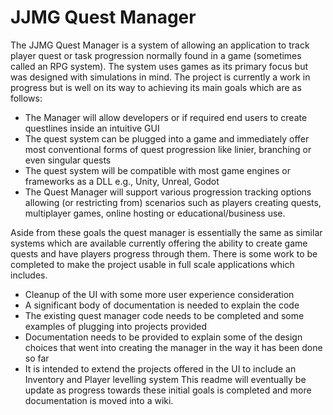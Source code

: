 # JJMG Quest Manager

The JJMG Quest Manager is a system of allowing an application to track player quest or task progression normally found in a game (sometimes called an RPG system). The system uses games as its primary focus but was designed with simulations in mind. The project is currently a work in progress but is well on its way to achieving its main goals which are as follows:

- The Manager will allow developers or if required end users to create questlines inside an intuitive GUI
- The quest system can be plugged into a game and immediately offer most conventional forms of quest progression like linier, branching or even singular quests
- The quest system will be compatible with most game engines or frameworks as a DLL e.g., Unity, Unreal, Godot
- The Quest Manager will support various progression tracking options allowing (or restricting from) scenarios such as players creating quests, multiplayer games, online hosting or educational/business use.

Aside from these goals the quest manager is essentially the same as similar systems which are available currently offering the ability to create game quests and have players progress through them. There is some work to be completed to make the project usable in full scale applications which includes.
-	Cleanup of the UI with some more user experience consideration
-	A significant body of documentation is needed to explain the code
-	The existing quest manager code needs to be completed and some examples of plugging into projects provided
-	Documentation needs to be provided to explain some of the design choices that went into creating the manager in the way it has been done so far
-	It is intended to extend the projects offered in the UI to include an Inventory and Player levelling system
This readme will eventually be update as progress towards these initial goals is completed and more documentation is moved into a wiki.
